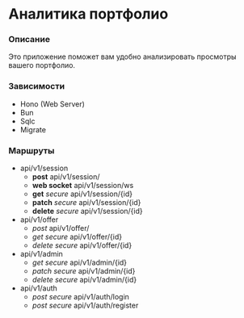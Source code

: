 # Аналитика портфолио

### Oписание
Это приложение поможет вам удобно анализировать просмотры вашего портфолио.

### Зависимости
- Hono (Web Server)
- Bun
- Sqlc
- Migrate

### Маршруты
- api/v1/session
  - **post**                api/v1/session/
  - **web socket**          api/v1/session/ws
  - **get**        *secure* api/v1/session/{id}
  - **patch**      *secure* api/v1/session/{id}
  - **delete**     *secure* api/v1/session/{id}
- api/v1/offer
  - *post*            api/v1/offer/
  - *get*    *secure* api/v1/offer/{id}
  - *delete* *secure* api/v1/offer/{id}
- api/v1/admin
  - *get*    *secure* api/v1/admin/{id} 
  - *patch*  *secure* api/v1/admin/{id} 
  - *delete* *secure* api/v1/admin/{id} 
- api/v1/auth
  - *post* *secure* api/v1/auth/login
  - *post* *secure* api/v1/auth/register
